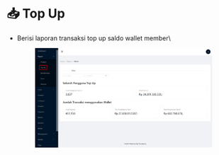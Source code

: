# 📥 Top Up

*   Berisi laporan transaksi top up saldo wallet member\


    <figure><img src="../../.gitbook/assets/image (4) (2).png" alt=""><figcaption></figcaption></figure>

